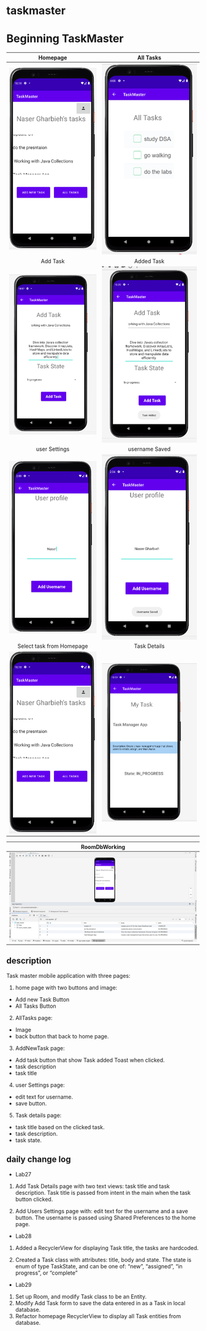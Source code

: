 # taskmaster
# Beginning TaskMaster

| Homepage | All Tasks |
|:---:|:---:|
| ![homepage](./screenshots/homelab29.png) | ![alltasks](./screenshots/AllTasks.png) |
| Add Task | Added Task |
| ![addtask](./screenshots/AddTasklab29.png) | ![addedtask](./screenshots/TaskAddedlab29.png) |
| user Settings | username Saved |
| ![user Settings](./screenshots/userSettings.png) | ![userName Saved](./screenshots/userNameSaved.png) |
| Select task from Homepage | Task Details |
| ![Task Selected](./screenshots/homelab29.png) | ![Task Details](./screenshots/TaskDetailslab29.png) |

| RoomDbWorking |
|:---:| 
| ![Task Selected](./screenshots/RoomDbWorking.png) |

## description
Task master mobile application with three pages:
1. home page with two buttons and image:
  - Add new Task Button
  - All Tasks Button
2. AllTasks page:
 - Image
 - back button that back to home page.

3. AddNewTask page:
  - Add task button that show Task added Toast when clicked.
  - task description
  - task title

4. user Settings page:
  - edit text for username.
  - save button.

5. Task details page:
  - task title based on the clicked task.
  - task description.
  - task state.

## daily change log
- Lab27
 1. Add Task Details page with two text views: task title and task description. Task title is passed from intent in the main when the task button clicked.

 2. Add Users Settings page with: edit text for the username and a save button. The username is passed using Shared Preferences to the home page.

- Lab28
1. Added a RecyclerView for displaying Task title, the tasks are hardcoded.

2. Created a Task class with attributes: title, body and state. The state is enum of type TaskState, and can be one of: “new”, “assigned”, “in progress”, or “complete”

- Lab29
1. Set up Room, and modify Task class to be an Entity.
2. Modify Add Task form to save the data entered in as a Task in local database.
3. Refactor homepage RecyclerView to display all Task entities from database.

